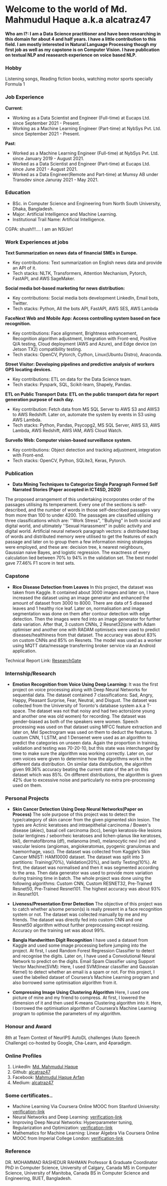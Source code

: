 # Welcome to the world of Md. Mahmudul Haque a.k.a alcatraz47

**Who am I?: I am a Data Science practitioner and have been researching in this domain for about 4 and half years. I have a little contribution to this field. I am mostly interested in Natural Language Processing though my first job as well as my capstone is on Computer Vision. I have publication on textual NLP and reasearch experience on voice based NLP.**

### Hobby

Listening songs, Reading fiction books, watching motor sports specially Formula 1

### Job Experience
**Current**:
- Working as a Data Scientist and Engineer (Full-time) at Eucaps Ltd. since September 2021 - Present.
- Working as a Machine Learning Engineer (Part-time) at NybSys Pvt. Ltd. since September 2021 - Present.

**Past**:
- Worked as a Machine Learning Engineer (Full-time) at NybSys Pvt. Ltd. since January 2019 - August 2021.
- Worked as a Data Scientist and Engineer (Part-time) at Eucaps Ltd. since June 2021 - August 2021.
- Worked as a Data Engineer(Remote and Part-time) at Mumsy AB under Transdev since Januray 2021 - May 2021.
### Education 

- BSc. in Computer Science and Engineering from North South University, Dhaka, Bangladesh.
- Major: Artificial Intelligence and Machine Learning.
- Institutional Trail Name: Artificial Intelligence.

CGPA: shush!!!.... I am an NSUer!

### Work Experiences at jobs

**Text Summarization on news data of financial SMEs in Europe.**

- Key contributions: Text summarization on English news data and provide an API of it.
- Tech stacks: NLTK, Transformers, Attention Mechanism, Pytorch, FastAPI, and AWS SageMaker.

**Social media bot-based marketing for news distribution:**
- Key contributions: Social media bots development LinkedIn, Email bots, Twitter.
- Tech stacks: Python, All the bots API, FastAPI, AWS SES, AWS Lambda

**FaceNext Web and Mobile App: Access controlling system based on face recognition.**

- Key contributions: Face alignment, Brightness enhancement, Recognition algorithm adjustment, Integration with Front-end, Positive Q/A testing, Cloud deployment (AWS and Azure), and Edge device (on Jetson TX2) compatibility testing.
- Tech stacks: OpenCV, Pytorch, Cython, Linux(Ubuntu Distro),
Anaconda.

**Street Visitor: Developing pipelines and predictive analysis of workers GPS locating devices.**

- Key contributions: ETL on data for the Data Science team.
- Tech stacks: Pyspark, SQL, Scikit-learn, Shapely, Pandas.

**ETL on Public Transport Data: ETL on the public transport data for report generation purpose of each day.**

- Key contribution: Fetch data from MS SQL Server to AWS S3 and AWS3 to AWS Redshift. Later on, automate the system by events in S3 using AWS Lambda.
- Tech stacks: Python, Pandas, Psycopg2, MS SQL Server, AWS S3, AWS Lambda, AWS Redshift, AWS IAM, AWS Cloud Watch.

**Survello Web: Computer vision-based surveillance system.**

- Key contributions: Object detection and tracking adjustment, integration with Front-end.
- Tech stacks: OpenCV, Python, SQLite3, Keras, Pytorch.

### Publication

- **Data Mining Techniques to Categorize Single Paragraph Formed Self Narrated Stories (Paper accepted in ICT4SD, 2020)**

The proposed arrangement of this undertaking incorporates order of the passages utilising its temperament. Every one of the sections is self-described, and the number of words in those self-described passages vary from more than 100 to under 4200. The passages are classified utilising three classifications which are: ''Work Stress", ''Bullying" in both social and digital world, and ultimately ''Sexual Harassment" in public activity and digital world. Artificial neural network paragraph vectors: a distributed bag of words and distributed memory were utilised to get the features of each passage and later on to group them a few information mining strategies were employed, and these are: decision tree, k nearest neighbours, Gaussian naive Bayes, and logistic regression. The exactness of every calculation lied between 70\% to 94\% in the validation set. The best model gave 77.46\% F1 score in test sets.

### Capstone

- **Rice Disease Detection from Leaves**
In this project, the dataset was taken from Kaggle. It contained about 3000 images and later on, I have increased the dataset using an image generator and enhanced the amount of dataset from 3000 to 8000. There are data of 5 diseased leaves and 1 healthy rice leaf. Later on, normalisation and image segmentation was done on them after contour detection with edge detection. Then the images were fed into an image generator for further data variation. After that, 3 custom CNNs, 2 Resnet32(one with Adam optimiser and another one with RADAM optimise)s were used to predict diseases/healthiness from that dataset. The accuracy was about 83% on custom CNNs and 85% on Resnets. The model was used as a worker using MQTT data/message transferring broker service via an Android application.

Technical Report Link: [ResearchGate](https://www.researchgate.net/publication/336639606_Krishok_-An_IoT_Based_Intelligent_Farming_Solution)

### Internship/Research

- **Emotion Recognition from Voice Using Deep Learning:** 
It was the first project on voice processing along with Deep Neural Networks for sequential data. The dataset contained 7 classifications: Sad, Angry, Happy, Pleasant Surprise, Fear, Neutral, and Disgust. The dataset was collected from the University of Toronto's database system a.k.a T-space. The dataset was not that noisy and had two actors(one young and another one was old women) for recording. The dataset was gender-biased as both of the speakers were women. Speech processing was used on that dataset using MFCC feature extraction and later on, Mel Spectrogram was used on them to deduct the features. 3 custom CNN, 1 LSTM, and 1 Densenet were used as an algorithm to predict the categories on unseen data. Again the proportion in training, validation and testing was 70-20-10, but this state was interchanged by time to make sure the algorithm was working correctly. Later on, our own voices were given to determine how the algorithms work in the different data distribution. On similar data distribution, the algorithm given 99.36% accuracy beating the current state of the art on this dataset which was 85%. On different distributions, the algorithm is given 42% due to excessive noise and particularly no extra pre-processing used on them.

### Personal Projects

- **Skin Cancer Detection Using Deep Neural Networks(Paper on Process)**
The sole purpose of this project was to detect the type/category of skin cancer from the given pigmented skin lesion. The types are Actinic keratoses and intraepithelial carcinoma / Bowen's disease (akiec), basal cell carcinoma (bcc), benign keratosis-like lesions (solar lentigines / seborrheic keratoses and lichen-planus like keratoses, bkl), dermatofibroma (df), melanoma (mel), melanocytic nevi (nv) and vascular lesions (angiomas, angiokeratomas, pyogenic granulomas and haemorrhage, vasc). The dataset was collected from Kaggle’s Skin Cancer MNIST: HAM10000 dataset. The dataset was split into 3 partitions: Training(70%), Validation(20%), and lastly Testing(10%). At first, the dataset was normalised and then it was segmented according to the area. Then data generator was used to provide more variation during training time in batch. The whole project was done using the following algorithms: Custom CNN, Custom RESNET32, Pre-Trained Resnet50, Pre-Trained Resnet101. The highest accuracy was about 93% in Resnet101.

- **Liveness/Presentation Error Detection**
The objective of this project was to catch whether a/some person(s) is really present in a face recognition system or not. The dataset was collected manually by me and my friends. The dataset was directly fed into custom CNN and one Resnet50 algorithm without further preprocessing except resizing. Accuracy on the training set was about 99%.

- **Bangla Handwritten Digit Recognition**
I have used a dataset from Kaggle and used some image processing before jumping into the project. At first, I used Random Forest Regression Classifier to detect and recognise the digits. Later on, I have used a Convolutional Neural Network to predict on the digits.
Email Spam Classifier using Support Vector Machine(SVM):
Here, I used SVM(linear classifier and Gaussian Kernel) to detect whether an email is a spam or not. For this project,  I used the labelled dataset of Coursera’s Machine Learning program and also borrowed some optimisation algorithm from it.

- **Compressing Image Using Clustering Algorithm**
Here, I used one picture of mine and my friend to compress. At first, I lowered the dimension of it and then used K-means Clustering algorithm into it. Here, I borrowed the optimisation algorithm of Coursera’s Machine Learning program to optimise the parameters of my algorithm.

### Honour and Award

8th at Team Contest of NeurIPS AutoDL challenges (Auto Speech Challenge) co-hosted by Google, Cha-Learn, and 4paradigm.

### Online Profiles

1. LinkedIn: [Md. Mahmudul Haque](https://www.linkedin.com/in/md-mahmudul-haque-8a5484b2)
2. Github: [alcatraz47](https://github.com/alcatraz47?tab=repositories)
3. Facebook: [Mahmudul Haque Arfan](https://www.facebook.com/mahmud.arfan.alcatraz47)
4. Medium: [alcatraz47](https://medium.com/@arfanmahmud47/has-recommended)

### Some certificates..

- Machine Learning Via Coursera Online MOOC from Stanford University: [verification-link](https://www.coursera.org/account/accomplishments/certificate/56GE9TSYS4K2)
- Neural Networks and Deep Learning: [verification-link](https://www.coursera.org/account/accomplishments/certificate/BBQR5LBFE78B)
- Improving Deep Neural Networks: Hyperparameter tuning, Regularization and Optimization: [verification-link](https://www.coursera.org/account/accomplishments/certificate/DUTH4LKFWV87)
- Mathematics for Machine Learning: Linear Algebra Via Coursera Online MOOC from Imperial College London: [verification-link](https://www.coursera.org/account/accomplishments/certificate/DUTH4LKFWV87)

### Reference
DR. MOHAMMAD RASHEDUR RAHMAN
Professor & Graduate Coordinator
PhD in Computer Science, University of Calgary, Canada
MS in Computer Science, University of Manitoba, Canada
BS in Computer Science and Engineering, BUET, Bangladesh.
